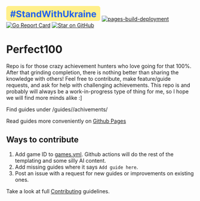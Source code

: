 [![Stand With Ukraine](https://raw.githubusercontent.com/vshymanskyy/StandWithUkraine/main/badges/StandWithUkraine.svg)](https://stand-with-ukraine.pp.ua)
[![pages-build-deployment](https://github.com/LukoJy3D/perfect100/actions/workflows/pages/pages-build-deployment/badge.svg)](https://github.com/LukoJy3D/perfect100/actions/workflows/pages/pages-build-deployment)
[![Go Report Card](https://goreportcard.com/badge/github.com/LukoJy3D/perfect100)](https://goreportcard.com/report/github.com/LukoJy3D/perfect100)
[![Star on GitHub](https://img.shields.io/github/stars/LukoJy3D/perfect100.svg?style=social)](https://github.com/LukoJy3D/perfect100/stargazers)

# Perfect100

Repo is for those crazy achievement hunters who love going for that 100%. After that grinding completion, there is nothing better than sharing the knowledge with others!
Feel free to contribute, make feature/guide requests, and ask for help with challenging achievements. This repo is and probably will always be a work-in-progress type of thing for me, so I hope we will find more minds alike :]

Find guides under /guides/<name of the game>/achivements/<name of the achievement>

Read guides more conveniently on [Github Pages](https://lukojy3d.github.io/perfect100/)

## Ways to contribute

1. Add game ID to [games.yml](games.yml). Github actions will do the rest of the templating and some silly AI content.
2. Add missing guides where it says `Add guide here`.
3. Post an issue with a request for new guides or improvements on existing ones.

Take a look at full [Contributing](https://github.com/LukoJy3D/perfect100/blob/main/CONTRIBUTING.md) guidelines.
